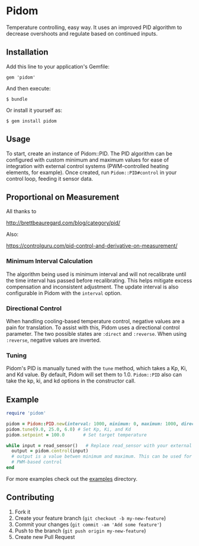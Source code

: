 # Pidom

Temperature controlling, easy way.  It uses an improved PID algorithm to
decrease overshoots and regulate based on continued inputs.

## Installation

Add this line to your application's Gemfile:

    gem 'pidom'

And then execute:

    $ bundle

Or install it yourself as:

    $ gem install pidom

## Usage

To start, create an instance of Pidom::PID.  The PID algorithm can be configured with
custom minimum and maximum values for ease of integration with external control systems
(PWM-controlled heating elements, for example).  Once created, run `Pidom::PID#control`
in your control loop, feeding it sensor data.

## Proportional on Measurement

All thanks to

http://brettbeauregard.com/blog/category/pid/

Also:

https://controlguru.com/pid-control-and-derivative-on-measurement/

### Minimum Interval Calculation

The algorithm being used is minimum interval and will not recalibrate until the time interval
has passed before recalibrating.  This helps mitigate excess compensation and inconsistent
adjustment. The update interval is also configurable in Pidom with the `interval` option.

### Directional Control

When handling cooling-based temperature control, negative values are a pain for
translation.  To assist with this, Pidom uses a directional control parameter.  The two
possible states are `:direct` and `:reverse`.  When using `:reverse`, negative values
are inverted.

### Tuning

Pidom's PID is manually tuned with the `tune` method, which takes a Kp, Ki, and Kd value. By
default, Pidom will set them to 1.0.  `Pidom::PID` also can take the kp, ki, and kd options
in the constructor call.

## Example

``` ruby
require 'pidom'

pidom = Pidom::PID.new(interval: 1000, minimum: 0, maximum: 1000, direction: :direct)
pidom.tune(9.0, 25.0, 6.0) # Set Kp, Ki, and Kd
pidom.setpoint = 100.0       # Set target temperature

while input = read_sensor()   # Replace read_sensor with your external system
  output = pidom.control(input)
  # output is a value betwen minimum and maximum. This can be used for thresholds or
  # PWM-based control
end
```

For more examples check out the [examples](examples/) directory.

## Contributing

1. Fork it
2. Create your feature branch (`git checkout -b my-new-feature`)
3. Commit your changes (`git commit -am 'Add some feature'`)
4. Push to the branch (`git push origin my-new-feature`)
5. Create new Pull Request
